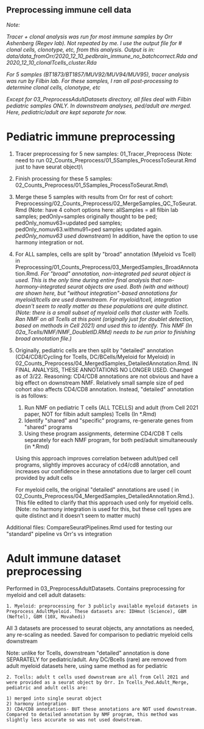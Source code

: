 
## Preprocessing immune cell data

*Note:*

*Tracer + clonal analysis was run for most immune samples by Orr Ashenberg (Regev lab). Not repeated by me. I use the output file for # clonal cells, clonotype, etc, from this analysis.  Output is in: data/data_fromOrr/2020_12_10_pedbrain_immune_no_batchcorrect.Rda and 2020_12_10_clonalTcells_cluster.Rda*

*For 5 samples (BT1873/BT1857/MUV92/MUV94/MUV95), tracer analysis was run by Filbin lab. For these samples, I ran all post-processing to determine clonal cells, clonotype, etc*

*Except for 03_PreprocessAdultDatasets directory, all files deal with Filbin pediatric samples ONLY. In downstream analyses, ped/adult are merged. Here, pediatric/adult are kept separate for now.*



# Pediatric immune  preprocessing

1. Tracer preprocessing for 5 new samples: 01_Tracer_Preprocess (Note: need to run 02_Counts_Preprocess/01_5Samples_ProcessToSeurat.Rmd just to have seurat object)\

2. Finish processing for these 5 samples: 02_Counts_Preprocess/01_5Samples_ProcessToSeurat.Rmd\

3. Merge these 5 samples with results from Orr for rest of cohort: Preprocessing/02_Counts_Preprocess/02_MergeSamples_QC_ToSeurat.Rmd (Note: have 4 cohort options here: allSamples = all filbin lab samples; pedOnly=samples originally thought to be ped; pedOnly_nomuv63=updated ped samples; pedOnly_nomuv63.withmu91=ped samples updated again. *pedOnly_nomuv63 used downstream*) In addition, have the option to use harmony integration or not. 

4. For ALL samples, cells are split by "broad" annotation (Myeloid vs Tcell) in Preprocessing/01_Counts_Preprocess/03_MergedSamples_BroadAnnotation.Rmd. *For "broad" annotation, non-integrated ped seurat object is used. This is the only time during entire final analysis that non-harmony-integrated seurat objects are used. Both (with and without) are shown here, but "without integration"-based annotations for myeloid/tcells are used downstream. For myeloid/tcell, integration doesn't seem to really matter as these populations are quite distinct. (Note: there is a small subset of myeloid cells that cluster with Tcells. Ran NMF on all Tcells at this point (originally just for doublet detection, based on methods in Cell 2021) and used this to identify. This NMF (In 02a_Tcells/NMF/NMF_DoubletID.RMd) needs to be run prior to finishing broad annotation file.)*

5. Originally, pediatric cells are then split by "detailed" annotation (CD4/CD8/Cycling for Tcells, DC/BCells/Myeloid for Myeloid) in 02_Counts_Preprocess/04_MergedSamples_DetailedAnnotation.Rmd. IN FINAL ANALYSIS, THESE ANNOTATIONS NO LONGER USED. Changed as of 3/22. Reasoning: CD4/CD8 annotations are not obvious and have a big effect on downstream NMF. Relatively small sample size of ped cohort also affects CD4/CD8 annotation. Instead, "detailed" annotation is as follows:
	1. Run NMF on pediatric T cells (ALL TCELLS) and adult (from Cell 2021 paper, NOT for filbin adult samples) Tcells (In *.Rmd)
	2. Identify "shared" and "specific" programs, re-generate genes from "shared" programs
	3. Using these program assignments, determine CD4/CD8 T cells separately for each NMF program, for both ped/adult simultaneously (in *.Rmd)

	Using this approach improves correlation between adult/ped cell programs, slightly improves accuracy of cd4/cd8 annotation, and increases our confidence in these annotations due to larger cell count provided by adult cells

	For myeloid cells, the original "detailed" annotations are used ( in 02_Counts_Preprocess/04_MergedSamples_DetailedAnnotation.Rmd.). This file edited to clarify that this approach used only for myeloid cells. (Note: no harmony integration is used for this, but these cell types are quite distinct and it doesn't seem to matter much)


Additional files: CompareSeuratPipelines.Rmd used for testing our "standard" pipeline vs Orr's vs integration

# Adult immune dataset preprocessing

Performed in 03_PreprocessAdultDatasets. Contains preprocessing for myeloid and cell adult datasets: 

	1. Myeloid: preprocessing for 3 publicly available myeloid datasets in Preprocess_AdultMyeloid. These datasets are: IDHmut (Science), GBM (Neftel), GBM (10X, Movahedi)

All 3 datasets are processed to seurat objects, any annotations as needed, any re-scaling as needed. Saved for comparison to pediatric myeloid cells downstream

Note: unlike for Tcells, downstream "detailed" annotation is done SEPARATELY for pediatric/adult. Any DC/Bcells (rare) are removed from adult myeloid datasets here, using same method as for pediatric

	2. Tcells: adult t cells used downstream are all from Cell 2021 and were provided as a seurat object by Orr. In Tcells_Ped.Adult_Merge, pediatric and adult cells are:

	1) merged into single seurat object 
	2) harmony integration 
	3) CD4/CD8 annotations- BUT these annotations are NOT used downstream. Compared to detailed annotation by NMF program, this method was slightly less accurate so was not used downstream.
